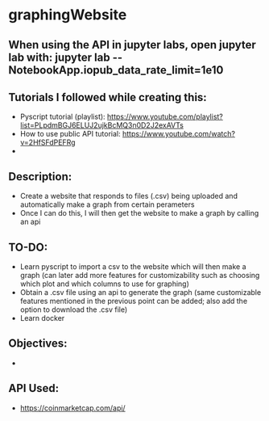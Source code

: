 # graphingWebsite

## When using the API in jupyter labs, open jupyter lab with: jupyter lab --NotebookApp.iopub_data_rate_limit=1e10

## Tutorials I followed while creating this:
* Pyscript tutorial (playlist): https://www.youtube.com/playlist?list=PLpdmBGJ6ELUJ2ujkBcMQ3n0D2J2exAVTs
* How to use public API tutorial: https://www.youtube.com/watch?v=2HfSFdPEFRg
* 


## Description:
* Create a website that responds to files (.csv) being uploaded and automatically make a graph from certain perameters
* Once I can do this, I will then get the website to make a graph by calling an api



## TO-DO:
* Learn pyscript to import a csv to the website which will then make a graph (can later add more features for customizability such as choosing which plot and which columns to use for graphing)
* Obtain a .csv file using an api to generate the graph (same customizable features mentioned in the previous point can be added; also add the option to download the .csv file)
* Learn docker 



## Objectives:
* 

## API Used:
* https://coinmarketcap.com/api/


